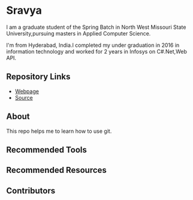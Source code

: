 # Sravya
I am a graduate student of the Spring Batch in North West Missouri State University,pursuing masters in Applied Computer Science.

I'm from Hyderabad, India.I completed my under graduation in 2016 in information technology and worked for 2 years in Infosys on C#.Net,Web API.

## Repository Links

- [Webpage](https://profcase.github.io/working-with-markdown/)
- [Source](https://github.com/profcase/working-with-markdown )

## About
This repo helps me to learn how to use git.

## Recommended Tools 

## Recommended Resources

## Contributors

